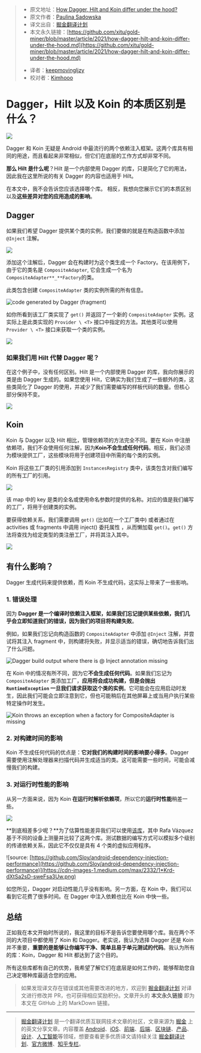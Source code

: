 > - 原文地址：[How Dagger, Hilt and Koin differ under the hood?](https://proandroiddev.com/how-dagger-hilt-and-koin-differ-under-the-hood-c3be1a2959d7)
> - 原文作者：[Paulina Sadowska](https://medium.com/@PaulinaSadowska)
> - 译文出自：[掘金翻译计划](https://github.com/xitu/gold-miner)
> - 本文永久链接：[https://github.com/xitu/gold-miner/blob/master/article/2021/how-dagger-hilt-and-koin-differ-under-the-hood.md](https://github.com/xitu/gold-miner/blob/master/article/2021/how-dagger-hilt-and-koin-differ-under-the-hood.md)
> * 译者：[keepmovingljzy](https://github.com/keepmovingljzy)
> * 校对者：[Kimhooo](https://github.com/Kimhooo)

# Dagger，Hilt 以及 Koin 的本质区别是什么？

![](https://cdn-images-1.medium.com/max/7186/1*inIehvxU_kZ5kEAR1ln0tA.png)

Dagger 和 Koin 无疑是 Android 中最流行的两个依赖注入框架。这两个库具有相同的用途，而且看起来非常相似，但它们在底层的工作方式却非常不同。

**那么 Hilt 是什么呢**？Hilt 是一个内部使用 Dagger 的库，只是简化了它的用法，因此我在这里所说的有关 Dagger 的内容也适用于 Hilt。

在本文中，我不会告诉您应该选择哪个库。 相反，我想向您展示它们的本质区别以及**这些差异对您的应用造成的影响**。

## Dagger

如果我们希望 Dagger 提供某个类的实例，我们要做的就是在构造函数中添加 `@Inject` 注解。

![](https://cdn-images-1.medium.com/max/2420/1*i4L9ygcw9OR9t_vM--dHzQ.png)

添加这个注解后，Dagger 会在构建时为这个类生成一个 Factory。在该用例下，由于它的类名是 `CompositeAdapter`, 它会生成一个名为 `CompositeAdapter**_**Factory`的类。

此类包含创建 `CompositeAdapter` 类的实例所需的所有信息。

![code generated by Dagger (fragment)](https://cdn-images-1.medium.com/max/3240/1*efDF_mkL0ErVXeg83BCghg.png)

如你所看到该工厂类实现了 `get()` 并返回了一个新的 `CompositeAdapter` 实例。这实际上是此类实现的 `Provider \ <T>` 接口中指定的方法。其他类可以使用 `Provider \ <T>` 接口来获取一个类的实例。

![](https://cdn-images-1.medium.com/max/2664/1*zA4mSvWmvCd7jt-AfoMbXw.png)

### 如果我们用 Hilt 代替 Dagger 呢？

在这个例子中，没有任何区别。Hilt 是一个内部使用 Dagger 的库，我向你展示的类是由 Dagger 生成的。如果您使用 Hilt，它确实为我们生成了一些额外的类，这些类简化了 Dagger 的使用，并减少了我们需要编写的样板代码的数量。但核心部分保持不变。

![](https://cdn-images-1.medium.com/max/3340/1*zXxqXzl7dZjAeN6CFz9zgw.png)

## Koin

Koin 与 Dagger 以及 Hilt 相比，管理依赖项的方法完全不同。要在 Koin 中注册依赖项，我们不会使用任何注解，因为**Koin不会生成任何代码**。相反，我们必须为模块提供工厂，这些模块将用于创建项目中所需的每个类的实例。

Koin 将这些工厂类的引用添加到 `InstancesRegistry` 类中，该类包含对我们编写的所有工厂的引用。

![](https://cdn-images-1.medium.com/max/3336/1*XyDFpT26VnVQ4pbfShc1hQ.png)

该 map 中的 key 是类的全名或使用命名参数时提供的名称。对应的值是我们编写的工厂，将用于创建类的实例。

要获得依赖关系，我们需要调用 `get()` (比如在一个工厂类中) 或者通过在 activities 或 fragments 中调用 inject() 委托属性 ，从而懒加载 `get()`。`get()` 方法将查找为给定类型的类注册工厂，并将其注入其中。

![](https://cdn-images-1.medium.com/max/3140/1*H7AAyPRwZFTXQqX44UuhIA.png)

## 有什么影响？

Dagger 生成代码来提供依赖，而 Koin 不生成代码，这实际上带来了一些影响。

### 1. 错误处理

因为 **Dagger 是一个编译时依赖注入框架，**如果我们忘记提供某些依赖，我们几乎会立即知道我们的错误，因为我们的项目将**构建失败**。

例如，如果我们忘记向构造函数的 `CompositeAdapter` 中添加 `@Inject` 注解，并尝试将其注入 fragment 中，则构建将失败，并显示适当的错误，确切地告诉我们出了什么问题。

![Dagger build output where there is @ Inject annotation missing](https://cdn-images-1.medium.com/max/3628/1*VLDmTJ1ZRpQPg_AHGffapw.png)

在 Koin 中的情况有所不同，因为它**不会生成任何代码**。如果我们忘记为 `CompositeAdapter` 类添加工厂，**应用将会成功构建，但是会抛出 `RuntimeException` 一旦我们请求获取这个类的实例**。它可能会在应用启动时发生，因此我们可能会立即注意到它，但也可能稍后在其他屏幕上或当用户执行某些特定操作时发生。

![Koin throws an exception when a factory for CompositeAdapter is missing](https://cdn-images-1.medium.com/max/3560/1*VObvkpv2KSdB6vbX-xIIxQ.png)

### 2. 对构建时间的影响

Koin 不生成任何代码的优点是：**它对我们的构建时间的影响要小得多**。Dagger 需要使用注解处理器来扫描代码并生成适当的类。这可能需要一些时间，可能会减慢我们的构建。

### 3. 对运行时性能的影响

从另一方面来说，因为 Koin **在运行时解析依赖项**，所以它的**运行时性能**稍差一些。

![](https://cdn-images-1.medium.com/max/3016/1*eZc3sHc0KXNjTe9cXVMkCA.png)

**到底相差多少呢？**为了估算性能差异我们可以使用[该库](https://github.com/Sloy/android-dependency-injection-performance)，其中 Rafa Vázquez 基于不同的设备上测量并比较了这两个库。测试数据的编写方式可以模拟多个级别的传递依赖关系，因此它不仅仅是具有 4 个类的虚拟应用程序。

![source: [https://github.com/Sloy/android-dependency-injection-performance](https://github.com/Sloy/android-dependency-injection-performance)](https://cdn-images-1.medium.com/max/2332/1*Krd-dXtSa2sD-sweFsa3Uw.png)

如您所见，Dagger 对启动性能几乎没有影响。另一方面，在 Koin 中，我们可以看到它花费了很多时间。在 Dagger 中注入依赖也比在 Koin 中快一些。

## 总结

正如我在本文开始时所说的，我这里的目标不是告诉您要使用哪个库。我在两个不同的大项目中都使用了 Koin 和 Dagger。老实说，我认为选择 Dagger 还是 Koin 并不重要，**重要的是能够让你编写干净、简单且易于单元测试的代码**。我认为所有的库：Koin，Dagger 和 Hilt 都达到了这个目的。

所有这些库都有自己的优势，我希望了解它们在底层是如何工作的，能够帮助您自己决定哪种库最适合您的应用。

> 如果发现译文存在错误或其他需要改进的地方，欢迎到 [掘金翻译计划](https://github.com/xitu/gold-miner) 对译文进行修改并 PR，也可获得相应奖励积分。文章开头的 **本文永久链接** 即为本文在 GitHub 上的 MarkDown 链接。

------

> [掘金翻译计划](https://github.com/xitu/gold-miner) 是一个翻译优质互联网技术文章的社区，文章来源为 [掘金](https://juejin.im) 上的英文分享文章。内容覆盖 [Android](https://github.com/xitu/gold-miner#android)、[iOS](https://github.com/xitu/gold-miner#ios)、[前端](https://github.com/xitu/gold-miner#前端)、[后端](https://github.com/xitu/gold-miner#后端)、[区块链](https://github.com/xitu/gold-miner#区块链)、[产品](https://github.com/xitu/gold-miner#产品)、[设计](https://github.com/xitu/gold-miner#设计)、[人工智能](https://github.com/xitu/gold-miner#人工智能)等领域，想要查看更多优质译文请持续关注 [掘金翻译计划](https://github.com/xitu/gold-miner)、[官方微博](http://weibo.com/juejinfanyi)、[知乎专栏](https://zhuanlan.zhihu.com/juejinfanyi)。
